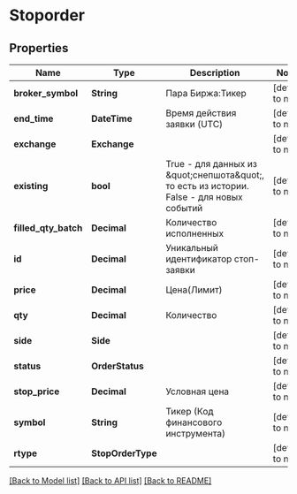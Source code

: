 # Stoporder

## Properties
Name | Type | Description | Notes
------------ | ------------- | ------------- | -------------
**broker_symbol** | **String** | Пара Биржа:Тикер | [default to null]
**end_time** | **DateTime<Utc>** | Время действия заявки (UTC) | [default to null]
**exchange** | **Exchange** |  | [default to null]
**existing** | **bool** | True - для данных из \&quot;снепшота\&quot;, то есть из истории. False - для новых событий | [default to null]
**filled_qty_batch** | **Decimal** | Количество исполненных | [default to null]
**id** | **Decimal** | Уникальный идентификатор стоп-заявки | [default to null]
**price** | **Decimal** | Цена(Лимит) | [default to null]
**qty** | **Decimal** | Количество | [default to null]
**side** | **Side** |  | [default to null]
**status** | **OrderStatus** |  | [default to null]
**stop_price** | **Decimal** | Условная цена | [default to null]
**symbol** | **String** | Тикер (Код финансового инструмента) | [default to null]
**rtype** | **StopOrderType** |  | [default to null]

[[Back to Model list]](../README.md#documentation-for-models) [[Back to API list]](../README.md#documentation-for-api-endpoints) [[Back to README]](../README.md)

